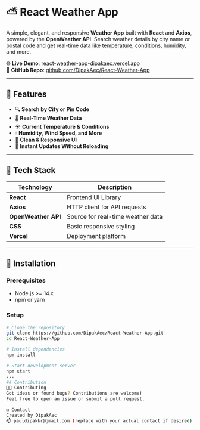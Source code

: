 # ⛅ React Weather App

A simple, elegant, and responsive **Weather App** built with **React** and **Axios**, powered by the **OpenWeather API**. Search weather details by city name or postal code and get real-time data like temperature, conditions, humidity, and more.

🌐 **Live Demo**: [react-weather-app-dipakaec.vercel.app](https://react-weather-app-dipakaec.vercel.app/)  
📂 **GitHub Repo**: [github.com/DipakAec/React-Weather-App](https://github.com/DipakAec/React-Weather-App)

---

## 🌟 Features

- 🔍 **Search by City or Pin Code**
- 🌡️ **Real-Time Weather Data**
- ☀️ **Current Temperature & Conditions**
- 💧 **Humidity, Wind Speed, and More**
- 🌈 **Clean & Responsive UI**
- 🔁 **Instant Updates Without Reloading**

---

## 🚀 Tech Stack

| Technology        | Description                      |
|-------------------|----------------------------------|
| **React**         | Frontend UI Library              |
| **Axios**         | HTTP client for API requests     |
| **OpenWeather API** | Source for real-time weather data |
| **CSS**           | Basic responsive styling         |
| **Vercel**        | Deployment platform              |

---

## 🔧 Installation

### Prerequisites

- Node.js >= 14.x
- npm or yarn


### Setup

```bash
# Clone the repository
git clone https://github.com/DipakAec/React-Weather-App.git
cd React-Weather-App

# Install dependencies
npm install

# Start development server
npm start
---
## Contribution
🧑‍💻 Contributing
Got ideas or found bugs? Contributions are welcome!
Feel free to open an issue or submit a pull request.

✉️ Contact
Created by DipakAec
📫 pauldipakkr@gmail.com (replace with your actual contact if desired)
